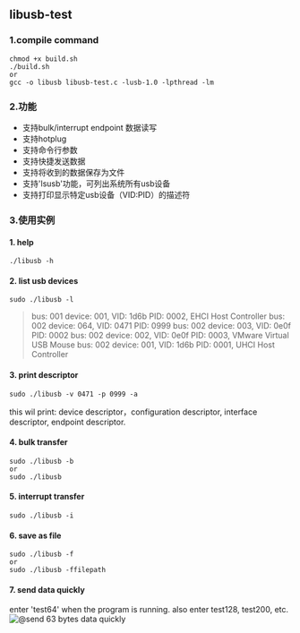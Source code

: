 ## libusb-test

### 1.compile command
```
chmod +x build.sh
./build.sh 
or
gcc -o libusb libusb-test.c -lusb-1.0 -lpthread -lm
```

### 2.功能
- 支持bulk/interrupt endpoint 数据读写
- 支持hotplug
- 支持命令行参数
- 支持快捷发送数据
- 支持将收到的数据保存为文件
- 支持'lsusb'功能，可列出系统所有usb设备
- 支持打印显示特定usb设备（VID:PID）的描述符

### 3.使用实例
#### 1. help
	./libusb -h
#### 2. list usb devices
	sudo ./libusb -l
>bus: 001 device: 001, VID: 1d6b PID: 0002, EHCI Host Controller
bus: 002 device: 064, VID: 0471 PID: 0999
bus: 002 device: 003, VID: 0e0f PID: 0002
bus: 002 device: 002, VID: 0e0f PID: 0003, VMware Virtual USB Mouse
bus: 002 device: 001, VID: 1d6b PID: 0001, UHCI Host Controller
#### 3. print descriptor
	sudo ./libusb -v 0471 -p 0999 -a
this wil print: device descriptor，configuration descriptor, interface descriptor, endpoint descriptor.
#### 4. bulk transfer
	sudo ./libusb -b
	or
	sudo ./libusb
#### 5. interrupt transfer
	sudo ./libusb -i
#### 6. save as file
	sudo ./libusb -f
	or 
	sudo ./libusb -ffilepath
#### 7. send data quickly
enter 'test64' when the program is running. 
also enter test128, test200, etc. 
![@send 63 bytes data quickly ](http://img.hb.aicdn.com/ab533da26e9a3d279fa59b8f2b21001ca5ea276e863b-QtoXo7_fw658)

